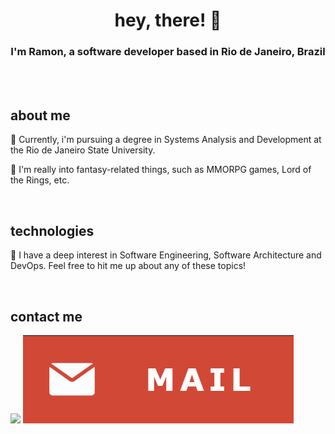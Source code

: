 <div align="center">
<!--
<img width="400" src="https://media1.tenor.com/m/HY705fid3JIAAAAC/pokemon-mew.gif"/>
<img width="400" src="https://i.gifer.com/Td9n.gif"/>
-->
</div>

<h1 align="center">hey, there! 👋</h1>

<!--<img align="right" alt="Coding" width="250" src="https://media.giphy.com/media/XYO7OdpYzKyac/giphy.gif">-->

<h3 align="center"> I'm Ramon, a software developer based in Rio de Janeiro, Brazil</h3>
<br>
<br>


## about me

📖 Currently, i'm pursuing a degree in Systems Analysis and Development at the Rio de Janeiro State University.

💭 I'm really into fantasy-related things, such as MMORPG games, Lord of the Rings, etc.

<br>

## technologies

🔎 I have a deep interest in Software Engineering, Software Architecture and DevOps. Feel free to hit me up about any of these topics!

<br>

## contact me

<a href="https://ramonoliveira.xyz"><img src="https://img.shields.io/badge/linkedin-%230077B5.svg?style=for-the-badge&logo=linkedin&logoColor=white"/></a>
<a href="mailto:ramonffdeoliveira@gmail.com"><img src="imgs/mail-badge.png"/></a>

<br>
<!--
</br><h3 align="left">
<details open>
  <summary>Languages:</summary>
<div style="display: inline_block"></br>
  <img align="center" src="https://img.shields.io/badge/Java-ED8B00?style=for-the-badge&logo=openjdk&logoColor=white"/>
  <img align="center" src="https://img.shields.io/badge/TypeScript-007ACC?style=for-the-badge&logo=typescript&logoColor=white"/>
  <img align="center" src="https://img.shields.io/badge/HTML5-E34F26?style=for-the-badge&logo=html5&logoColor=white"/>
  <img align="center" src="https://img.shields.io/badge/CSS3-1572B6?style=for-the-badge&logo=css3&logoColor=white"/>
</div>
</br>
</details>
<details open>
  <summary>Libraries, frameworks and others:</summary>
<div style="display: inline_block"></br>
  <img align="center" src="https://img.shields.io/badge/Spring-6DB33F?style=for-the-badge&logo=spring&logoColor=white"/>
  <img align="center" src="https://img.shields.io/badge/React-20232A?style=for-the-badge&logo=react&logoColor=61DAFB"/>
  <img align="center" src="https://img.shields.io/badge/React_Native-20232A?style=for-the-badge&logo=react&logoColor=61DAFB"/>
  <img align="center" src="https://img.shields.io/badge/Node.js-43853D?style=for-the-badge&logo=node.js&logoColor=white"/>
  <img align="center" src="https://img.shields.io/badge/Oracle-F80000?style=for-the-badge&logo=Oracle&logoColor=white"/>
  <img align="center" src="https://img.shields.io/badge/GIT-E44C30?style=for-the-badge&logo=git&logoColor=white"/>
</div>
</details>
</h3>
-->
